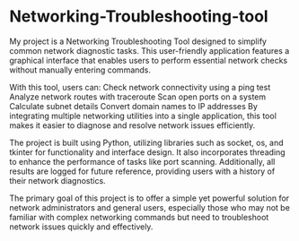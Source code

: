 # Networking-Troubleshooting-tool
My project is a Networking Troubleshooting Tool designed to simplify common network diagnostic tasks. This user-friendly application features a graphical interface that enables users to perform essential network checks without manually entering commands.

With this tool, users can:
Check network connectivity using a ping test
Analyze network routes with traceroute
Scan open ports on a system
Calculate subnet details
Convert domain names to IP addresses
By integrating multiple networking utilities into a single application, this tool makes it easier to diagnose and resolve network issues efficiently.

The project is built using Python, utilizing libraries such as socket, os, and tkinter for functionality and interface design. It also incorporates threading to enhance the performance of tasks like port scanning. Additionally, all results are logged for future reference, providing users with a history of their network diagnostics.

The primary goal of this project is to offer a simple yet powerful solution for network administrators and general users, especially those who may not be familiar with complex networking commands but need to troubleshoot network issues quickly and effectively.
